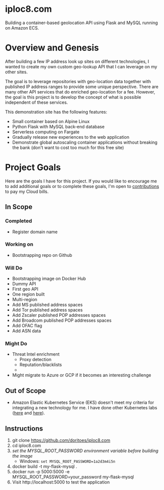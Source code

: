 # iploc8.com
Building a container-based geolocation API using Flask and MySQL running on Amazon ECS.

# Overview and Genesis
After building a few IP address look up sites on different technologies, I wanted to create my own custom geo-lookup API that I can leverage on my other sites.

The goal is to leverage repositories with geo-location data together with published IP address ranges to provide some unique perspective. There are many other API services that do enriched geo-location for a fee. However, the goal is this project is to develop the concept of what is possible independent of these services.

This demonstration site has the following features:
* Small container based on Alpine Linux
* Python Flask with MySQL back-end database
* Serverless computing on Fargate
* Gradually release new experiences to the web application
* Demonstrate global autoscaling container applications without breaking the bank (don't want to cost too much for this free site)

# Project Goals
Here are the goals I have for this project. If you would like to encourage me to add additional goals or to complete these goals, I'm open to [contributions](https://account.venmo.com/u/unclenuc) to pay my Cloud bills.

## In Scope
### Completed
- Register domain name

### Working on
- Bootstrapping repo on Github
### Will Do
- Bootstrapping image on Docker Hub
- Dummy API
- First geo API
- One region built
- Multi-region
- Add MS published address spaces
- Add Tor published address spaces
- Add Zscaler published POP addresses spaces
- Add Broadcom published POP addresses spaces
- Add OFAC flag
- Add ASN data
### Might Do
- Threat Intel enrichment
  - Proxy detection
  - Reputation/blacklists
  - 
- Might migrate to Azure or GCP if it becomes an interesting challenge
## Out of Scope
- Amazon Elastic Kubernetes Service (EKS) doesn't meet my criteria for integrating a new technology for me. I have done other Kubernetes labs ([here](https://www.unclenuc.com/lab:kubernetes_app:start) and [here](https://www.unclenuc.com/lab:stack_of_nucs:start)).

## Instructions
1. git clone https://github.com/doritoes/iploc8.com
2. cd iploc8.com
3. *set the MYSQL_ROOT_PASSWORD environment variable before building the image*
    - Windows: `set MYSQL_ROOT_PASSWORD=1a2d3m4i5n`
5. docker build -t my-flask-mysql .
6. docker run -p 5000:5000 -e MYSQL_ROOT_PASSWORD=your_password my-flask-mysql
7. Visit http://localhost:5000 to test the application
